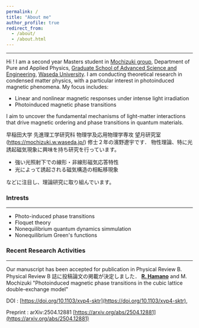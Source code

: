 ```yaml
---
permalink: /
title: "About me"
author_profile: true
redirect_from: 
  - /about/
  - /about.html
---
```


------
Hi ! I am a second year Masters student in [Mochizuki group](https://mochizuki.w.waseda.jp/), Department of Pure and Applied Physics, [Graduate School of Advanced Science and Engineering](https://www.ase.sci.waseda.ac.jp/english/departments/), [Waseda University](https://www.waseda.jp/top/en/). I am conducting theoretical research in condensed matter physics, with a particular interest in photoinduced magnetic phenomena.
My focus includes:

- Linear and nonlinear magnetic responses under intense light irradiation
- Photoinduced magnetic phase transitions

I aim to uncover the fundamental mechanisms of light-matter interactions that drive magnetic ordering and phase transitions in quantum materials.

早稲田大学 先進理工学研究科 物理学及応用物理学専攻 望月研究室 (https://mochizuki.w.waseda.jp/) 修士２年の濱野遼宇です． 
物性理論、特に光誘起磁気現象に興味を持ち研究を行っています。

- 強い光照射下での線形・非線形磁気応答特性
- 光によって誘起される磁気構造の相転移現象

などに注目し、理論研究に取り組んでいます。

### Intrests
-----
- Photo-induced phase transitions
- Floquet theory
- Nonequilibrium quantum dynamics simmulation
- Nonequilibrium Green's functions


### Recent Research Activities
------
Our manuscript has been accepted for publication in Physical Review B.  
Physical Review B 誌に投稿論文の掲載が決定しました．
**<u>R. Hamano</u>** and M. Mochizuki
"Photoinduced magnetic phase transitions in the cubic lattice double-exchange model"

DOI : [https://doi.org/10.1103/xvp4-sktr](https://doi.org/10.1103/xvp4-sktr), 

Preprint : arXiv:2504.12881 [https://arxiv.org/abs/2504.12881](https://arxiv.org/abs/2504.12881)

